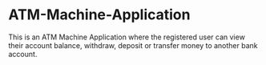 # ATM-Machine-Application
This is an ATM Machine Application where the registered user can view their account balance, withdraw, deposit or transfer money to another bank account.
